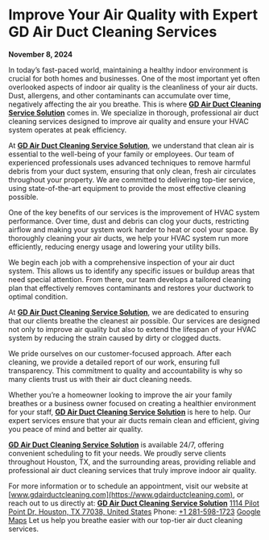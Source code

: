 # **Improve Your Air Quality with Expert GD Air Duct Cleaning Services**
**November 8, 2024**

In today’s fast-paced world, maintaining a healthy indoor environment is crucial for both homes and businesses. One of the most important yet often overlooked aspects of indoor air quality is the cleanliness of your air ducts. Dust, allergens, and other contaminants can accumulate over time, negatively affecting the air you breathe. This is where  [**GD Air Duct Cleaning Service Solution**](https://maps.app.goo.gl/VpWXNJLXH1rNbb6h9) comes in. We specialize in thorough, professional air duct cleaning services designed to improve air quality and ensure your HVAC system operates at peak efficiency.

At [**GD Air Duct Cleaning Service Solution**](https://maps.app.goo.gl/VpWXNJLXH1rNbb6h9), we understand that clean air is essential to the well-being of your family or employees. Our team of experienced professionals uses advanced techniques to remove harmful debris from your duct system, ensuring that only clean, fresh air circulates throughout your property. We are committed to delivering top-tier service, using state-of-the-art equipment to provide the most effective cleaning possible.

One of the key benefits of our services is the improvement of HVAC system performance. Over time, dust and debris can clog your ducts, restricting airflow and making your system work harder to heat or cool your space. By thoroughly cleaning your air ducts, we help your HVAC system run more efficiently, reducing energy usage and lowering your utility bills.

We begin each job with a comprehensive inspection of your air duct system. This allows us to identify any specific issues or buildup areas that need special attention. From there, our team develops a tailored cleaning plan that effectively removes contaminants and restores your ductwork to optimal condition.

At [**GD Air Duct Cleaning Service Solution**](https://maps.app.goo.gl/VpWXNJLXH1rNbb6h9), we are dedicated to ensuring that our clients breathe the cleanest air possible. Our services are designed not only to improve air quality but also to extend the lifespan of your HVAC system by reducing the strain caused by dirty or clogged ducts.

We pride ourselves on our customer-focused approach. After each cleaning, we provide a detailed report of our work, ensuring full transparency. This commitment to quality and accountability is why so many clients trust us with their air duct cleaning needs.

Whether you’re a homeowner looking to improve the air your family breathes or a business owner focused on creating a healthier environment for your staff,  [**GD Air Duct Cleaning Service Solution**](https://maps.app.goo.gl/VpWXNJLXH1rNbb6h9) is here to help. Our expert services ensure that your air ducts remain clean and efficient, giving you peace of mind and better air quality.

 [**GD Air Duct Cleaning Service Solution**](https://maps.app.goo.gl/VpWXNJLXH1rNbb6h9) is available 24/7, offering convenient scheduling to fit your needs. We proudly serve clients throughout Houston, TX, and the surrounding areas, providing reliable and professional air duct cleaning services that truly improve indoor air quality.

For more information or to schedule an appointment, visit our website at [www.gdairductcleaning.com](https://www.gdairductcleaning.com), or reach out to us directly at: [**GD Air Duct Cleaning Service Solution**](https://maps.app.goo.gl/VpWXNJLXH1rNbb6h9)  [1114 Pilot Point Dr, Houston, TX 77038, United States](https://maps.app.goo.gl/VpWXNJLXH1rNbb6h9)  Phone: [+1 281-598-1723](https://maps.app.goo.gl/VpWXNJLXH1rNbb6h9) [Google Maps](https://maps.google.com/?q=1114+Pilot+Point+Dr,+Houston,+TX+77038)
Let us help you breathe easier with our top-tier air duct cleaning services.
